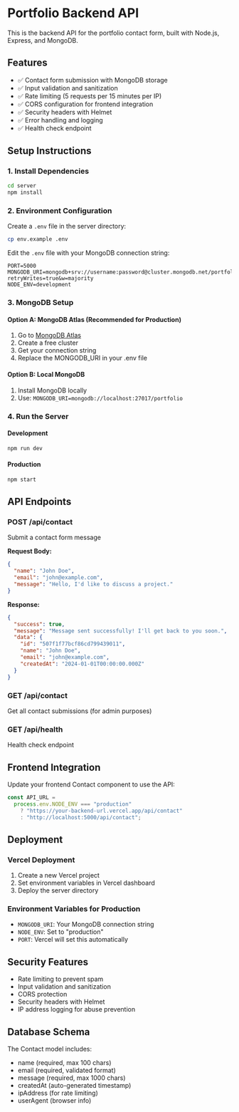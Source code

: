# Portfolio Backend API

This is the backend API for the portfolio contact form, built with Node.js, Express, and MongoDB.

## Features

- ✅ Contact form submission with MongoDB storage
- ✅ Input validation and sanitization
- ✅ Rate limiting (5 requests per 15 minutes per IP)
- ✅ CORS configuration for frontend integration
- ✅ Security headers with Helmet
- ✅ Error handling and logging
- ✅ Health check endpoint

## Setup Instructions

### 1. Install Dependencies

```bash
cd server
npm install
```

### 2. Environment Configuration

Create a `.env` file in the server directory:

```bash
cp env.example .env
```

Edit the `.env` file with your MongoDB connection string:

```env
PORT=5000
MONGODB_URI=mongodb+srv://username:password@cluster.mongodb.net/portfolio?retryWrites=true&w=majority
NODE_ENV=development
```

### 3. MongoDB Setup

#### Option A: MongoDB Atlas (Recommended for Production)

1. Go to [MongoDB Atlas](https://www.mongodb.com/atlas)
2. Create a free cluster
3. Get your connection string
4. Replace the MONGODB_URI in your .env file

#### Option B: Local MongoDB

1. Install MongoDB locally
2. Use: `MONGODB_URI=mongodb://localhost:27017/portfolio`

### 4. Run the Server

#### Development

```bash
npm run dev
```

#### Production

```bash
npm start
```

## API Endpoints

### POST /api/contact

Submit a contact form message

**Request Body:**

```json
{
  "name": "John Doe",
  "email": "john@example.com",
  "message": "Hello, I'd like to discuss a project."
}
```

**Response:**

```json
{
  "success": true,
  "message": "Message sent successfully! I'll get back to you soon.",
  "data": {
    "id": "507f1f77bcf86cd799439011",
    "name": "John Doe",
    "email": "john@example.com",
    "createdAt": "2024-01-01T00:00:00.000Z"
  }
}
```

### GET /api/contact

Get all contact submissions (for admin purposes)

### GET /api/health

Health check endpoint

## Frontend Integration

Update your frontend Contact component to use the API:

```typescript
const API_URL =
  process.env.NODE_ENV === "production"
    ? "https://your-backend-url.vercel.app/api/contact"
    : "http://localhost:5000/api/contact";
```

## Deployment

### Vercel Deployment

1. Create a new Vercel project
2. Set environment variables in Vercel dashboard
3. Deploy the server directory

### Environment Variables for Production

- `MONGODB_URI`: Your MongoDB connection string
- `NODE_ENV`: Set to "production"
- `PORT`: Vercel will set this automatically

## Security Features

- Rate limiting to prevent spam
- Input validation and sanitization
- CORS protection
- Security headers with Helmet
- IP address logging for abuse prevention

## Database Schema

The Contact model includes:

- name (required, max 100 chars)
- email (required, validated format)
- message (required, max 1000 chars)
- createdAt (auto-generated timestamp)
- ipAddress (for rate limiting)
- userAgent (browser info)
